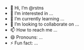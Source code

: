 - 👋 Hi, I’m @rstns
- 👀 I’m interested in ...
- 🌱 I’m currently learning ...
- 💞️ I’m looking to collaborate on ...
- 📫 How to reach me ...
- 😄 Pronouns: ...
- ⚡ Fun fact: ...

<!---
rstns/rstns is a ✨ special ✨ repository because its `README.md` (this file) appears on your GitHub profile.
You can click the Preview link to take a look at your changes.
--->
